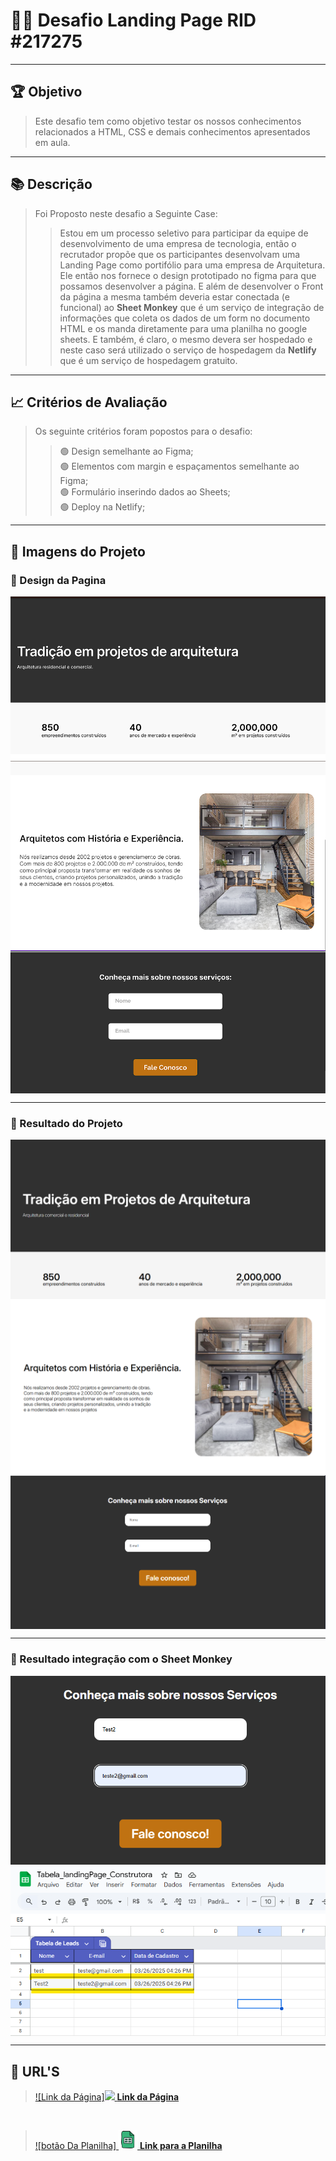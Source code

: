 # 👨‍🎓 Desafio Landing Page RID #217275 
---
## 🏆 Objetivo
> Este   desafio tem como objetivo testar os nossos conhecimentos relacionados a HTML, CSS e demais conhecimentos apresentados em aula.
---
## 📚 Descrição 
> Foi Proposto neste desafio a Seguinte Case:
>>Estou em um processo seletivo para participar da equipe  de desenvolvimento de uma empresa de tecnologia, então o recrutador propõe que os participantes desenvolvam uma Landing Page como portifólio para uma empresa de Arquitetura. Ele então nos fornece o design prototipado no figma para que possamos desenvolver a página. E além de desenvolver o Front da página a mesma também deveria estar conectada (e funcional) ao **Sheet Monkey** que é um serviço de integração de informações que coleta os dados de um form no documento HTML e os manda diretamente para uma planilha no google sheets. E também, é claro, o mesmo devera ser hospedado e neste caso será utilizado o serviço de hospedagem da **Netlify** que é um serviço de hospedagem gratuito.
---
## 📈 Critérios de Avaliação
> Os seguinte critérios foram popostos para o desafio:
>> 🟢 Design semelhante ao Figma; <br>
>> 🟢 Elementos com margin e espaçamentos semelhante ao Figma; <br>
>> 🟢 Formulário inserindo dados ao Sheets; <br>
>> 🟢 Deploy na Netlify;
---
## 📸 Imagens do Projeto
### 📌 Design da Pagina
 <img src=ReadmeImages/ExempImg1.png align="center"> <br>
 <img src=ReadmeImages/ExempImg2.png align="center"> <br> 
 <img src=ReadmeImages/ExempImg3.png align="center"> 
___
### 📌 Resultado do Projeto
 <img src=ReadmeImages/ProjImg1.png align="center"> <br>
 <img src=ReadmeImages/ProjImg2.png align="center"> <br> 
 <img src=ReadmeImages/ProjImg3.png align="center"> 
___
 ### 📌 Resultado integração com o **Sheet Monkey**
 <img src=ReadmeImages/Integration1.png align="center"> <br>
 <img src=ReadmeImages/Integration2.png align="center"> <br> 
___
## 🔗 **URL'S**

> [![Link da Página]<img src= "https://img.icons8.com/?size=100&id=DuuipuI9mFC8&format=png&color=000000" width="30" heigth="30"/> **Link da Página**](https://constructorproject.netlify.app/)

<br>

> [![botão Da Planilha] <img src=ReadmeImages/iconPlan.svg width="30" heigth="30"/> **Link para a Planilha**](https://docs.google.com/spreadsheets/d/1Ra4yfwpM94RpaFQQ1tzOK7qr2KskCC70ONmauUZEjXI/edit?gid=0#gid=0)
